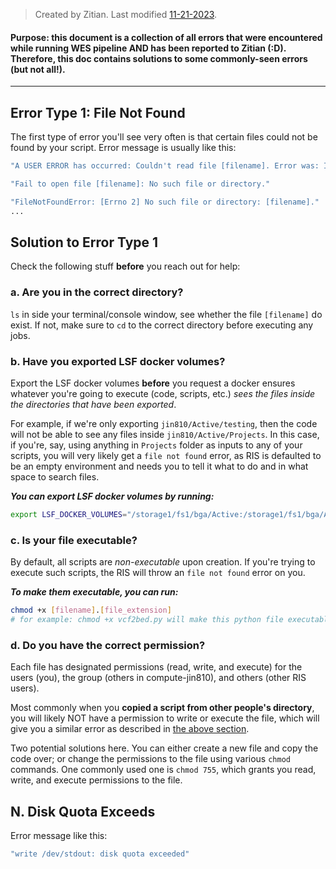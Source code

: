 >Created by Zitian.
>Last modified [11-21-2023](11-21-2023).


#### **Purpose:** this document is a collection of all errors that were encountered while running WES pipeline AND has been reported to Zitian (:D). Therefore, this doc contains solutions to some commonly-seen errors (but not all!).

---

## Error Type 1: File Not Found

The first type of error you'll see very often is that certain files could not be found by your script. Error message is usually like this:
```bash
"A USER ERROR has occurred: Couldn't read file [filename]. Error was: It doesn't exist."

"Fail to open file [filename]: No such file or directory."

"FileNotFoundError: [Errno 2] No such file or directory: [filename]."
...
```

## Solution to Error Type 1

Check the following stuff **before** you reach out for help:

### a. Are you in the correct directory?

`ls` in side your terminal/console window, see whether the file `[filename]` do exist. If not, make sure to `cd` to the correct directory before executing any jobs.

### b. Have you exported LSF docker volumes?

Export the LSF docker volumes **before** you request a docker ensures whatever you're going to execute (code, scripts, etc.) _sees the files inside the directories that have been exported_. 

For example, if we're only exporting `jin810/Active/testing`, then the code will not be able to see any files inside `jin810/Active/Projects`. In this case, if you're, say, using anything in `Projects` folder as inputs to any of your scripts, you will very likely get a `file not found` error, as RIS is defaulted to be an empty environment and needs you to tell it what to do and in what space to search files.

**_You can export LSF docker volumes by running:_**
```bash
export LSF_DOCKER_VOLUMES="/storage1/fs1/bga/Active:/storage1/fs1/bga/Active /scratch1/fs1/jin810:/scratch1/fs1/jin810 /storage1/fs1/jin810/Active:/storage1/fs1/jin810/Active $HOME:$HOME"
```

### c. Is your file executable?

By default, all scripts are _non-executable_ upon creation. If you're trying to execute such scripts, the RIS will throw an `file not found` error on you. 

**_To make them executable, you can run:_**
```bash
chmod +x [filename].[file_extension]
# for example: chmod +x vcf2bed.py will make this python file executable.
```

### d. Do you have the correct permission?

Each file has designated permissions (read, write, and execute) for the users (you), the group (others in compute-jin810), and others (other RIS users). 

Most commonly when you **copied a script from other people's directory**, you will likely NOT have a permission to write or execute the file, which will give you a similar error as described in [the above section](#c-is-your-file-executable).

Two potential solutions here. You can either create a new file and copy the code over; or change the permissions to the file using various `chmod` commands. One commonly used one is `chmod 755`, which grants you read, write, and execute permissions to the file.


## N. Disk Quota Exceeds

Error message like this:
```bash
"write /dev/stdout: disk quota exceeded"
```

